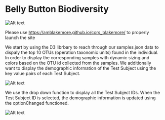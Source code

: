 # Belly Button Biodiversity

![Alt text](/cors_blakemore/background.png?raw=true "Optional Title")

Please use https://amblakemore.github.io/cors_blakemore/  to properly launch the site

We start by using the D3 librbary to reach through our samples.json data to dispaly the top 10 OTUs (operation taxonomic units) found in the individual. In order to display the corresponding samples with dynamic sizing and colors based on the OTU id collected from the samples. We additionally want to display the demographic information of the Test Subject using the key value pairs of each Test Subject.

![Alt text](/cors_blakemore/cultures.png?raw=true "Optional Title")

We use the drop down function to display all the Test Subject IDs. When the Test Subject ID is selected, the demographic information is updated using the optionChanged functioned.

![Alt text](/cors_blakemore/change.png?raw=true "Optional Title")
